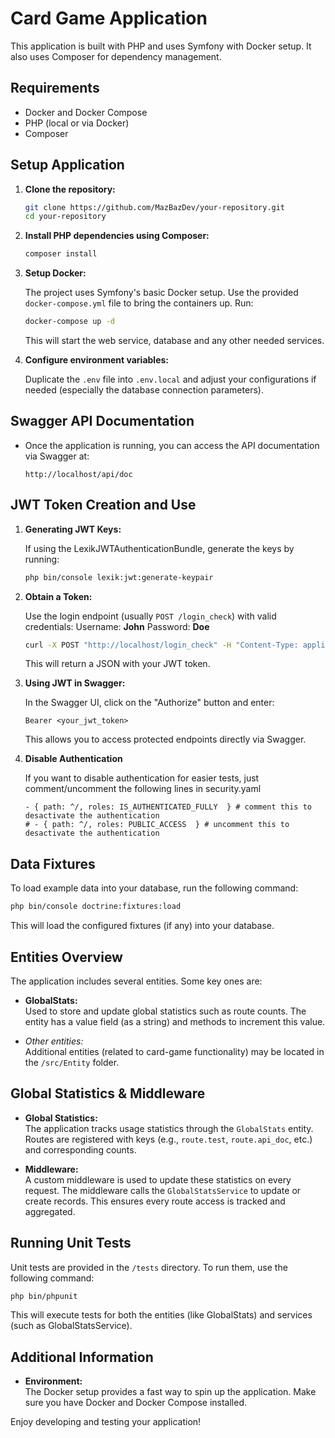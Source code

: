# Card Game Application

This application is built with PHP and uses Symfony with Docker setup. It also uses Composer for dependency management.

## Requirements

- Docker and Docker Compose
- PHP (local or via Docker)
- Composer

## Setup Application

1. **Clone the repository:**

   ```bash
   git clone https://github.com/MazBazDev/your-repository.git
   cd your-repository
   ```

2. **Install PHP dependencies using Composer:**

   ```bash
   composer install
   ```

3. **Setup Docker:**

   The project uses Symfony's basic Docker setup. Use the provided `docker-compose.yml` file to bring the containers up. Run:

   ```bash
   docker-compose up -d
   ```

   This will start the web service, database and any other needed services.

4. **Configure environment variables:**

   Duplicate the `.env` file into `.env.local` and adjust your configurations if needed (especially the database connection parameters).

## Swagger API Documentation

- Once the application is running, you can access the API documentation via Swagger at:

  ```
  http://localhost/api/doc
  ```

## JWT Token Creation and Use

1. **Generating JWT Keys:**

   If using the LexikJWTAuthenticationBundle, generate the keys by running:

   ```bash
   php bin/console lexik:jwt:generate-keypair
   ```

2. **Obtain a Token:**

   Use the login endpoint (usually `POST /login_check`) with valid credentials:
   Username: **John**
   Password: **Doe**
   ```bash
   curl -X POST "http://localhost/login_check" -H "Content-Type: application/json" -d '{"username":"John", "password":"Doe"}'
   ```

   This will return a JSON with your JWT token.

3. **Using JWT in Swagger:**

   In the Swagger UI, click on the "Authorize" button and enter:

   ```
   Bearer <your_jwt_token>
   ```

   This allows you to access protected endpoints directly via Swagger.

4. **Disable Authentication**

   If you want to disable authentication for easier tests, just comment/uncomment the following lines in security.yaml
   ```
   - { path: ^/, roles: IS_AUTHENTICATED_FULLY  } # comment this to desactivate the authentication
   # - { path: ^/, roles: PUBLIC_ACCESS  } # uncomment this to desactivate the authentication
   ```

## Data Fixtures

To load example data into your database, run the following command:

```bash
php bin/console doctrine:fixtures:load
```

This will load the configured fixtures (if any) into your database.

## Entities Overview

The application includes several entities. Some key ones are:

- **GlobalStats:**  
  Used to store and update global statistics such as route counts. The entity has a value field (as a string) and methods to increment this value.

- *Other entities:*  
  Additional entities (related to card-game functionality) may be located in the `/src/Entity` folder.

## Global Statistics & Middleware

- **Global Statistics:**  
  The application tracks usage statistics through the `GlobalStats` entity. Routes are registered with keys (e.g., `route.test`, `route.api_doc`, etc.) and corresponding counts.

- **Middleware:**  
  A custom middleware is used to update these statistics on every request. The middleware calls the `GlobalStatsService` to update or create records. This ensures every route access is tracked and aggregated.

## Running Unit Tests

Unit tests are provided in the `/tests` directory. To run them, use the following command:

```bash
php bin/phpunit
```

This will execute tests for both the entities (like GlobalStats) and services (such as GlobalStatsService).

## Additional Information

- **Environment:**  
  The Docker setup provides a fast way to spin up the application. Make sure you have Docker and Docker Compose installed.

Enjoy developing and testing your application!
